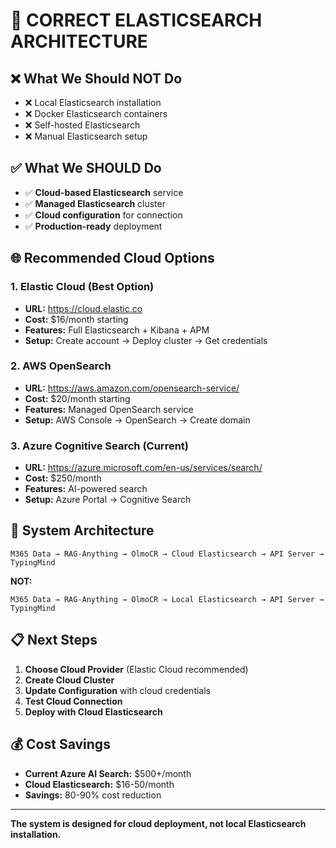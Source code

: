 # 🎯 **CORRECT ELASTICSEARCH ARCHITECTURE**

## ❌ **What We Should NOT Do**

- ❌ Local Elasticsearch installation
- ❌ Docker Elasticsearch containers
- ❌ Self-hosted Elasticsearch
- ❌ Manual Elasticsearch setup

## ✅ **What We SHOULD Do**

- ✅ **Cloud-based Elasticsearch** service
- ✅ **Managed Elasticsearch** cluster
- ✅ **Cloud configuration** for connection
- ✅ **Production-ready** deployment

## 🌐 **Recommended Cloud Options**

### **1. Elastic Cloud (Best Option)**

- **URL:** https://cloud.elastic.co
- **Cost:** $16/month starting
- **Features:** Full Elasticsearch + Kibana + APM
- **Setup:** Create account → Deploy cluster → Get credentials

### **2. AWS OpenSearch**

- **URL:** https://aws.amazon.com/opensearch-service/
- **Cost:** $20/month starting
- **Features:** Managed OpenSearch service
- **Setup:** AWS Console → OpenSearch → Create domain

### **3. Azure Cognitive Search (Current)**

- **URL:** https://azure.microsoft.com/en-us/services/search/
- **Cost:** $250/month
- **Features:** AI-powered search
- **Setup:** Azure Portal → Cognitive Search

## 🔧 **System Architecture**

```
M365 Data → RAG-Anything → OlmoCR → Cloud Elasticsearch → API Server → TypingMind
```

**NOT:**

```
M365 Data → RAG-Anything → OlmoCR → Local Elasticsearch → API Server → TypingMind
```

## 📋 **Next Steps**

1. **Choose Cloud Provider** (Elastic Cloud recommended)
2. **Create Cloud Cluster**
3. **Update Configuration** with cloud credentials
4. **Test Cloud Connection**
5. **Deploy with Cloud Elasticsearch**

## 💰 **Cost Savings**

- **Current Azure AI Search:** $500+/month
- **Cloud Elasticsearch:** $16-50/month
- **Savings:** 80-90% cost reduction

---

**The system is designed for cloud deployment, not local Elasticsearch installation.**
